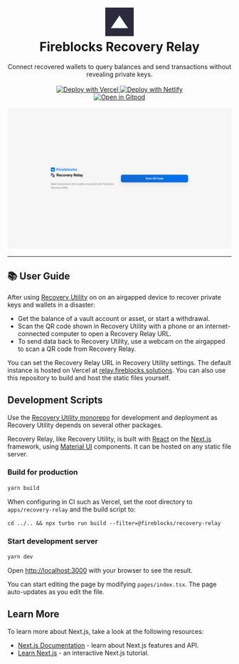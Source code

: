 <h1 align="center">
  <img src="public/icons/192x192.png" width="64px" height="64px" />
  <br />
  Fireblocks Recovery Relay
</h1>

<p align="center">
  Connect recovered wallets to query balances and send transactions without revealing private keys.
  <br />
  <br />
  <a href="https://vercel.com/new/clone?repository-url=https%3A%2F%2Fgithub.com%2Ffireblocks%2Frecovery%2Ftree%2Fmain%2Fapps%2Frecovery-relay&build-command=cd%20..%2F..%20%26%26%20npx%20turbo%20run%20build%20--filter%3D%40fireblocks%2Frecovery-relay&project-name=recovery-relay&demo-title=Fireblocks%20Recovery%20Relay&demo-description=Connect%20recovered%20wallets%20to%20query%20balances%20and%20send%20transactions.&demo-url=https%3A%2F%2Frelay.fireblocks.solutions&demo-image=https%3A%2F%2Fraw.githubusercontent.com%2Ffireblocks%2Frecovery%2Fmain%2Fdocs%2Fimg%2Frelay.png&root-directory=apps%2Frecovery-relay" target="_blank">
    <img src="https://vercel.com/button" alt="Deploy with Vercel" />
  </a>
  <a href="https://www.netlify.com/img/deploy/button.svg)](https://app.netlify.com/start/deploy?repository=https://github.com/fireblocks/recovery/tree/main/apps/recovery-relay" target="_blank">
    <img src="https://www.netlify.com/img/deploy/button.svg" alt="Deploy with Netlify" />
  </a>
  <br />
  <a href="https://gitpod.io/#https://github.com/fireblocks/recovery/tree/main/" target="_blank">
    <img src="https://gitpod.io/button/open-in-gitpod.svg" alt="Open in Gitpod" />
  </a>
  <br />
  <br />
  <a href="https://relay.fireblocks.solutions" target="_blank">
    <img src="../../docs/img/relay.png" alt="Screenshot" />
  </a>
</p>

---

## 📚 User Guide

After using [Recovery Utility](../recovery-utility/) on on an airgapped device to recover private keys and wallets in a disaster:

- Get the balance of a vault account or asset, or start a withdrawal.
- Scan the QR code shown in Recovery Utility with a phone or an internet-connected computer to open a Recovery Relay URL.
- To send data back to Recovery Utility, use a webcam on the airgapped to scan a QR code from Recovery Relay.

You can set the Recovery Relay URL in Recovery Utility settings. The default instance is hosted on Vercel at [relay.fireblocks.solutions](relay.fireblocks.solutions). You can also use this repository to build and host the static files yourself.

## Development Scripts

Use the [Recovery Utility monorepo](../../) for development and deployment as Recovery Utility depends on several other packages.

Recovery Relay, like Recovery Utility, is built with [React](https://reactjs.org/) on the [Next.js](https://nextjs.org/) framework, using [Material UI](https://mui.com/material-ui/getting-started/overview/) components. It can be hosted on any static file server.

### Build for production

```bash
yarn build
```

When configuring in CI such as Vercel, set the root directory to `apps/recovery-relay` and the build script to:

```
cd ../.. && npx turbo run build --filter=@fireblocks/recovery-relay
```

### Start development server

```bash
yarn dev
```

Open [http://localhost:3000](http://localhost:3000) with your browser to see the result.

You can start editing the page by modifying `pages/index.tsx`. The page auto-updates as you edit the file.

## Learn More

To learn more about Next.js, take a look at the following resources:

- [Next.js Documentation](https://nextjs.org/docs) - learn about Next.js features and API.
- [Learn Next.js](https://nextjs.org/learn) - an interactive Next.js tutorial.
